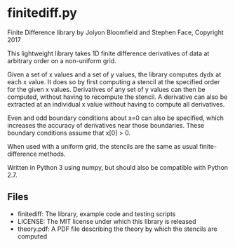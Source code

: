 # finitediff.py

Finite Difference library by Jolyon Bloomfield and Stephen Face, Copyright 2017

This lightweight library takes 1D finite difference derivatives of data at arbitrary order on a non-uniform grid.

Given a set of x values and a set of y values, the library computes dydx at each x value. It does so by first computing a stencil at the specified order for the given x values. Derivatives of any set of y values can then be computed, without having to recompute the stencil. A derivative can also be extracted at an individual x value without having to compute all derivatives.

Even and odd boundary conditions about x=0 can also be specified, which increases the accuracy of derivatives near those boundaries. These boundary conditions assume that x[0] > 0.

When used with a uniform grid, the stencils are the same as usual finite-difference methods.

Written in Python 3 using numpy, but should also be compatible with Python 2.7.

## Files

* finitediff: The library, example code and testing scripts
* LICENSE: The MIT license under which this library is released
* theory.pdf: A PDF file describing the theory by which the stencils are computed
